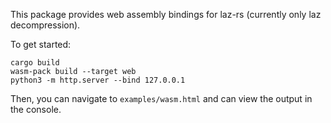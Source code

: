 This package provides web assembly bindings for laz-rs (currently only laz decompression).

To get started:

```
cargo build
wasm-pack build --target web
python3 -m http.server --bind 127.0.0.1
```

Then, you can navigate to `examples/wasm.html` and can view the output in the console.

